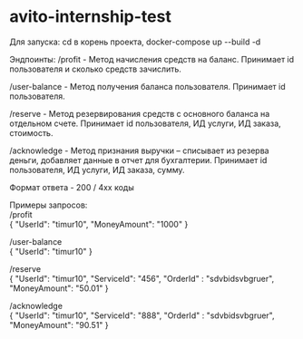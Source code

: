 # avito-internship-test
 
Для запуска: cd в корень проекта, docker-compose up --build -d

Эндпоинты:
/profit - Метод начисления средств на баланс. Принимает id пользователя и сколько средств зачислить.  

/user-balance - Метод получения баланса пользователя. Принимает id пользователя.  

/reserve - Метод резервирования средств с основного баланса на отдельном счете. Принимает id пользователя, ИД услуги, ИД заказа, стоимость.  

/acknowledge - Метод признания выручки – списывает из резерва деньги, добавляет данные в отчет для бухгалтерии. Принимает id пользователя, ИД услуги, ИД заказа, сумму.

Формат ответа - 200 / 4xx коды

Примеры запросов:  
/profit  
    {
    "UserId": "timur10",
    "MoneyAmount": "1000"
    }

/user-balance  
    {
    "UserId": "timur10"
    }

/reserve  
{
"UserId":      "timur10",
"ServiceId":   "456",
"OrderId"   :  "sdvbidsvbgruer",
"MoneyAmount": "50.01"
}


/acknowledge  
{
"UserId":      "timur10",
"ServiceId":   "888",
"OrderId"   :  "sdvbidsvbgruer",
"MoneyAmount": "90.51"
}
